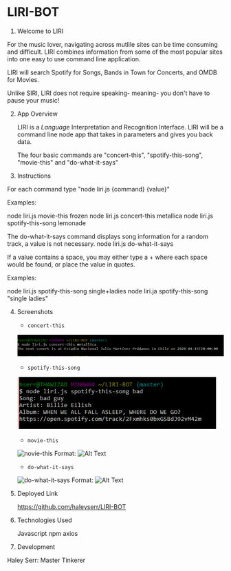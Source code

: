 # LIRI-BOT

1. Welcome to LIRI

For the music lover, navigating across mutlile sites can be time consuming and difficult. LIRI combines information from some of the 
most popular sites into one easy to use command line application.

LIRI will search Spotify for Songs, Bands in Town for Concerts, and OMDB for Movies.

Unlike SIRI, LIRI does not require speaking- meaning- you don't have to pause your music!


2. App Overview

    LIRI is a _Language_ Interpretation and Recognition Interface. LIRI will be a command line node app that takes in parameters and gives you back data.

    The four basic commands are "concert-this", "spotify-this-song", "movie-this" and "do-what-it-says"


3. Instructions

For each command type "node liri.js {command} {value}"

Examples:

node liri.js movie-this frozen
node liri.js concert-this metallica
node liri.js spotify-this-song lemonade


The do-what-it-says command displays song information for a random track, a value is not necessary.
node liri.js do-what-it-says 

If a value contains a space, you may either type a + where each space would be found, or place the value in quotes.

Examples:

node liri.js spotify-this-song single+ladies
node liri.ja spotify-this-song "single ladies"

4. Screenshots
   
   * `concert-this`
   
   ![concert-this](/images/concert-this.png)
   


   * `spotify-this-song`

   ![spotify-this-song](./images/spotify-this-song.png)
    


   * `movie-this`

   ![novie-this](/images/logo.png)
    Format: ![Alt Text](url)


   * `do-what-it-says`
   
   ![do-what-it-says](/images/logo.png)
    Format: ![Alt Text](url)


5. Deployed Link

    https://github.com/haleyserr/LIRI-BOT 

6. Technologies Used
    
    Javascript
    npm
    axios


7. Development

Haley Serr: Master Tinkerer